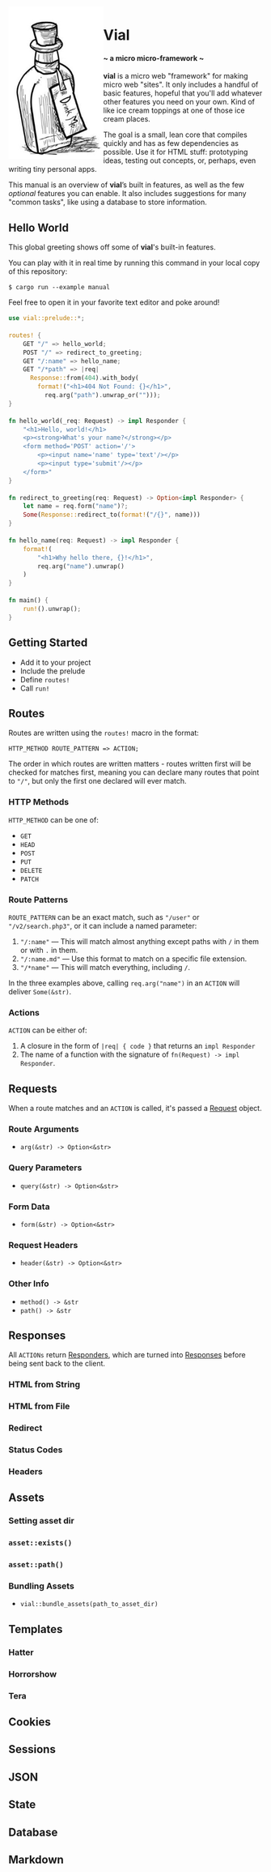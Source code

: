 <img src="./img/drink-me.jpeg" alt="Drink Me." align="left" height="300" />

# Vial

#### ~ a micro micro-framework ~

**vial** is a micro web "framework" for making micro web "sites". It
only includes a handful of basic features, hopeful that you'll add
whatever other features you need on your own. Kind of like ice cream
toppings at one of those ice cream places.

The goal is a small, lean core that compiles quickly and has as few
dependencies as possible. Use it for HTML stuff: prototyping ideas,
testing out concepts, or, perhaps, even writing tiny personal apps.

This manual is an overview of **vial**’s built in features, as well as
the few _optional_ features you can enable. It also includes
suggestions for many "common tasks", like using a database to store
information.

## Hello World

This global greeting shows off some of **vial**'s built-in features.

You can play with it in real time by running this command in your
local copy of this repository:

    $ cargo run --example manual

Feel free to open it in your favorite text editor and poke around!

```rust
use vial::prelude::*;

routes! {
    GET "/" => hello_world;
    POST "/" => redirect_to_greeting;
    GET "/:name" => hello_name;
    GET "/*path" => |req|
      Response::from(404).with_body(
        format!("<h1>404 Not Found: {}</h1>",
          req.arg("path").unwrap_or("")));
}

fn hello_world(_req: Request) -> impl Responder {
    "<h1>Hello, world!</h1>
    <p><strong>What's your name?</strong></p>
    <form method='POST' action='/'>
        <p><input name='name' type='text'/></p>
        <p><input type='submit'/></p>
    </form>"
}

fn redirect_to_greeting(req: Request) -> Option<impl Responder> {
    let name = req.form("name")?;
    Some(Response::redirect_to(format!("/{}", name)))
}

fn hello_name(req: Request) -> impl Responder {
    format!(
        "<h1>Why hello there, {}!</h1>",
        req.arg("name").unwrap()
    )
}

fn main() {
    run!().unwrap();
}
```

## Getting Started

- Add it to your project
- Include the prelude
- Define `routes!`
- Call `run!`

## Routes

Routes are written using the `routes!` macro in the format:

    HTTP_METHOD ROUTE_PATTERN => ACTION;

The order in which routes are written matters - routes written first
will be checked for matches first, meaning you can declare many routes
that point to `"/"`, but only the first one declared will ever match.

### HTTP Methods

`HTTP_METHOD` can be one of:

- `GET`
- `HEAD`
- `POST`
- `PUT`
- `DELETE`
- `PATCH`

### Route Patterns

`ROUTE_PATTERN` can be an exact match, such as `"/user"` or
`"/v2/search.php3"`, or it can include a named parameter:

1. `"/:name"` — This will match almost anything except paths with `/`
   in them or with `.` in them.
2. `"/:name.md"` — Use this format to match on a specific file extension.
3. `"/*name"` — This will match everything, including `/`.

In the three examples above, calling `req.arg("name")` in an `ACTION`
will deliver `Some(&str)`.

### Actions

`ACTION` can be either of:

1. A closure in the form of `|req| { code }` that returns an
   `impl Responder`
2. The name of a function with the signature of `fn(Request) -> impl Responder`.

## Requests

When a route matches and an `ACTION` is called, it's passed a
[Request] object.

### Route Arguments

- `arg(&str) -> Option<&str>`

### Query Parameters

- `query(&str) -> Option<&str>`

### Form Data

- `form(&str) -> Option<&str>`

### Request Headers

- `header(&str) -> Option<&str>`

### Other Info

- `method() -> &str`
- `path() -> &str`

## Responses

All `ACTIONs` return [Responders][responder], which are turned into
[Responses][response] before being sent back to the client.

### HTML from String

### HTML from File

### Redirect

### Status Codes

### Headers

## Assets

### Setting asset dir

### `asset::exists()`

### `asset::path()`

### Bundling Assets

- `vial::bundle_assets(path_to_asset_dir)`

## Templates

### Hatter

### Horrorshow

### Tera

## Cookies

## Sessions

## JSON

## State

## Database

## Markdown

[request]: https://docs.rs/vial/latest/vial/struct.Request.html
[response]: https://docs.rs/vial/latest/vial/struct.Response.html
[responder]: https://docs.rs/vial/latest/vial/trait.Responder.html
